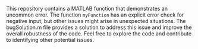 This repository contains a MATLAB function that demonstrates an uncommon error. The function `myFunction` has an explicit error check for negative input, but other issues might arise in unexpected situations. The bugSolution.m file provides a solution to address this issue and improve the overall robustness of the code.  Feel free to explore the code and contribute to identifying other potential issues.